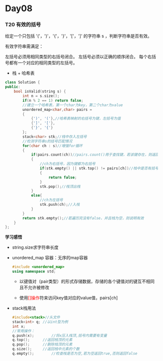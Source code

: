 # Day08

### T20 有效的括号

给定一个只包括 '('，')'，'{'，'}'，'['，']' 的字符串 s ，判断字符串是否有效。

有效字符串需满足：

左括号必须用相同类型的右括号闭合。
左括号必须以正确的顺序闭合。
每个右括号都有一个对应的相同类型的左括号。

- 栈 + 哈希表

```c++
class Solution {
public:
    bool isValid(string s) {
        int n = s.size();
        if(n % 2 == 1) return false;
        //建立一个哈希表，第一个char为key，第二个char为value
        unordered_map<char,char> pairs = 
        {
            {')', '('},//哈希表映射的右括号为键，左括号为值
            {']', '['},
            {'}', '{'}
        };
        stack<char> stk;//栈中存入左括号
        //检测字符串s的括号匹配情况
        for(char ch : s)//增强for循环
        {
            if(pairs.count(ch))//pairs.count()用于查找键，若该键存在，则返回1，若不存在，则返回0
            {   
                //ch为右括号，因为键都为右括号
                if(stk.empty() || stk.top() != pairs[ch])//栈中是否有括号 或 栈顶与ch右括号不匹配
                {   
                    return false;
                }
                stk.pop();//栈顶出栈
            }
            else{
                //ch为左括号
                stk.push(ch);//入栈
            }
        }
        return stk.empty();//若遍历完没有false，并且栈为空，则说明有效
    }
};
```

**学习感悟**

- string.size求字符串长度

- unordered_map 容器：无序的map容器

  ```c++
  #include <unordered_map>
  using namespace std;
  ```

  - 以键值对（pair类型）的形式存储数据，存储的各个键值对的键互不相同且不允许被修改

  - 使用<font color='red'>[]操作</font>符来访问key值对应的value值，pairs[ch]

- stack栈用法

  ```c++
  #include<stack>//头文件
  stack<int> q;	//以int型为例
  int x;
  //常用操作：
  q.push(x);		//将x压入栈顶,括号内需要有变量
  q.top();		//返回栈顶的元素
  q.pop();		//删除栈顶的元素
  q.size();		//返回栈中元素的个数
  q.empty();		//检查栈是否为空,若为空返回true,否则返回false
  ```

  